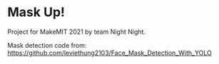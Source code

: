 # Mask Up!

Project for MakeMIT 2021 by team Night Night.

Mask detection code from: https://github.com/leviethung2103/Face_Mask_Detection_With_YOLO

